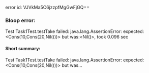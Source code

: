 error id: VJVkMa5C6jzzpfMgGwFjGQ==
### Bloop error:

Test Task1Test.testTake failed: java.lang.AssertionError: expected:<Cons(10,Cons(20,Nil()))> but was:<Nil()>, took 0.096 sec
#### Short summary: 

Test Task1Test.testTake failed: java.lang.AssertionError: expected:<Cons(10,Cons(20,Nil()))> but was...